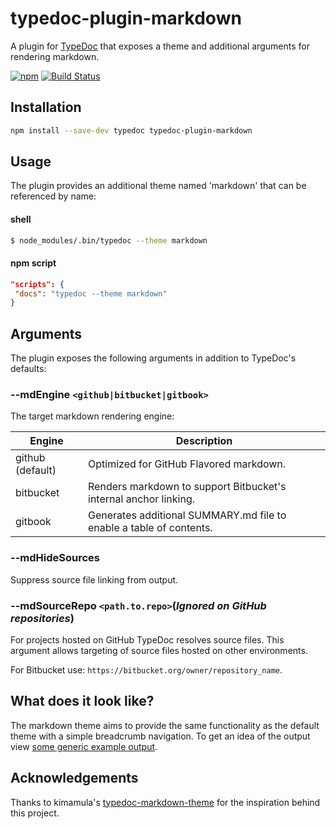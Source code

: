 # typedoc-plugin-markdown

A plugin for [TypeDoc](https://github.com/TypeStrong/typedoc) that exposes a theme and additional arguments for rendering markdown.

[![npm](https://img.shields.io/npm/v/typedoc-plugin-markdown.svg)](https://www.npmjs.com/package/typedoc-plugin-markdown)
[![Build Status](https://travis-ci.org/tgreyuk/typedoc-plugin-markdown.svg?branch=master)](https://travis-ci.org/tgreyuk/typedoc-plugin-markdown)

## Installation

```bash
npm install --save-dev typedoc typedoc-plugin-markdown
```

## Usage

The plugin provides an additional theme named 'markdown' that can be referenced by name:

#### shell

```bash
$ node_modules/.bin/typedoc --theme markdown
```

#### npm script

```json
"scripts": {
 "docs": "typedoc --theme markdown"
}
```

## Arguments

The plugin exposes the following arguments in addition to TypeDoc's defaults:

### --mdEngine `<github|bitbucket|gitbook>`

The target markdown rendering engine:

| Engine           | Description                                                         |
| ---------------- | ------------------------------------------------------------------- |
| github (default) | Optimized for GitHub Flavored markdown.                             |
| bitbucket        | Renders markdown to support Bitbucket's internal anchor linking.    |
| gitbook          | Generates additional SUMMARY.md file to enable a table of contents. |

### --mdHideSources

Suppress source file linking from output.

### --mdSourceRepo `<path.to.repo>`(_Ignored on GitHub repositories_)

For projects hosted on GitHub TypeDoc resolves source files. This argument allows targeting of source files hosted on other environments.

For Bitbucket use: `https://bitbucket.org/owner/repository_name`.

## What does it look like?

The markdown theme aims to provide the same functionality as the default theme with a simple breadcrumb navigation. To get an idea of the output view [some generic example output](https://github.com/tgreyuk/typedoc-plugin-markdown/tree/master/examples/out/README.md).

## Acknowledgements

Thanks to kimamula's [typedoc-markdown-theme](https://github.com/kimamula/typedoc-markdown-theme) for the inspiration behind this project.
